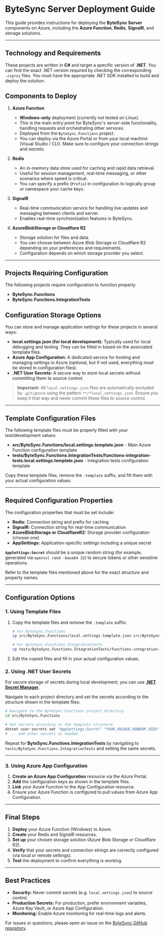 # ByteSync Server Deployment Guide

This guide provides instructions for deploying the **ByteSync Server** components on Azure, including the **Azure Function**, **Redis**, **SignalR**, and storage solutions.

---

## Technology and Requirements

These projects are written in **C#** and target a specific version of **.NET**. You can find the exact .NET version required by checking the corresponding `.csproj` files. You must have the appropriate .NET SDK installed to build and deploy the solution.

## Components to Deploy

1. **Azure Function**

   - **Windows-only** deployment (currently not tested on Linux).
   - This is the main entry point for ByteSync's server-side functionality, handling requests and orchestrating other services.
   - Deployed from the `ByteSync.Functions` project.
   - You can deploy via the Azure Portal or from your local machine (Visual Studio / CLI). Make sure to configure your connection strings and secrets.

2. **Redis**

   - An in-memory data store used for caching and rapid data retrieval.
   - Useful for session management, real-time messaging, or other scenarios where speed is critical.
   - You can specify a prefix (`Prefix`) in configuration to logically group or namespace your cache keys.

3. **SignalR**

   - Real-time communication service for handling live updates and messaging between clients and server.
   - Enables real-time synchronization features in ByteSync.

4. **AzureBlobStorage or Cloudflare R2**

   - Storage solution for files and data.
   - You can choose between Azure Blob Storage or Cloudflare R2 depending on your preferences and requirements.
   - Configuration depends on which storage provider you select.

---

## Projects Requiring Configuration

The following projects require configuration to function properly:

- **ByteSync.Functions**
- **ByteSync.Functions.IntegrationTests**

## Configuration Storage Options

You can store and manage application settings for these projects in several ways:

- **local.settings.json (for local development):** Typically used for local debugging and testing. They can be filled in based on the associated template files.
- **Azure App Configuration:** A dedicated service for hosting and managing settings in Azure (optional, but if not used, everything must be stored in configuration files).
- **.NET User Secrets:** A secure way to store local secrets without committing them to source control.

> **Important:** All `local.settings.json` files are automatically excluded by `.gitignore` using the pattern `**/*local.settings.json`. Ensure you keep it that way and never commit these files to source control.

---

## Template Configuration Files

The following template files must be properly filled with your test/development values:

- **src/ByteSync.Functions/local.settings.template.json** - Main Azure Function configuration template
- **tests/ByteSync.Functions.IntegrationTests/functions-integration-tests.local.settings.template.json** - Integration tests configuration template

Copy these template files, remove the `.template` suffix, and fill them with your actual configuration values.

---

## Required Configuration Properties

The configuration properties that must be set include:

- **Redis:** Connection string and prefix for caching
- **SignalR:** Connection string for real-time communication
- **AzureBlobStorage or CloudflareR2:** Storage provider configuration (choose one)
- **AppSettings:** Application-specific settings including a unique secret

**`AppSettings:Secret`** should be a unique random string (for example, generated via `openssl rand -base64 32`) to secure tokens or other sensitive operations.

Refer to the template files mentioned above for the exact structure and property names.

---

## Configuration Options

### 1. Using Template Files

1. Copy the template files and remove the `.template` suffix:
   ```bash
   # For ByteSync.Functions
   cp src/ByteSync.Functions/local.settings.template.json src/ByteSync.Functions/local.settings.json
   
   # For ByteSync.Functions.IntegrationTests
   cp tests/ByteSync.Functions.IntegrationTests/functions-integration-tests.local.settings.template.json tests/ByteSync.Functions.IntegrationTests/functions-integration-tests.local.settings.json
   ```

2. Edit the copied files and fill in your actual configuration values.

### 2. Using .NET User Secrets

For secure storage of secrets during local development, you can use **[.NET Secret Manager](https://learn.microsoft.com/en-us/aspnet/core/security/app-secrets)**.

Navigate to each project directory and set the secrets according to the structure shown in the template files:

```bash
# Navigate to the ByteSync.Functions project directory
cd src/ByteSync.Functions

# Set secrets according to the template structure
dotnet user-secrets set "AppSettings:Secret" "YOUR_UNIQUE_RANDOM_SEED"
# ... add other secrets as needed
```

Repeat for **ByteSync.Functions.IntegrationTests** by navigating to `tests/ByteSync.Functions.IntegrationTests` and setting the same secrets.

---

### 3. Using Azure App Configuration

1. **Create an Azure App Configuration** resource via the Azure Portal.
2. **Add** the configuration keys as shown in the template files.
3. **Link** your Azure Function to the App Configuration resource.
4. Ensure your Azure Function is configured to pull values from Azure App Configuration.

---

## Final Steps

1. **Deploy** your Azure Function (Windows) to Azure.
2. **Create** your Redis and SignalR resources.
3. **Set up** your chosen storage solution (Azure Blob Storage or Cloudflare R2).
4. **Verify** that your secrets and connection strings are correctly configured (via local or remote settings).
5. **Test** the deployment to confirm everything is working.

---

## Best Practices

- **Security:** Never commit secrets (e.g. `local.settings.json`) to source control.
- **Production Secrets:** For production, prefer environment variables, Azure Key Vault, or Azure App Configuration.
- **Monitoring:** Enable Azure monitoring for real-time logs and alerts.

For issues or questions, please open an issue on the [ByteSync GitHub repository](https://github.com/POW-Software/ByteSync).